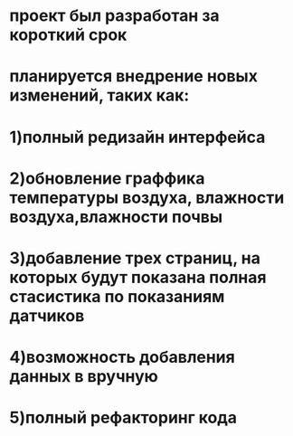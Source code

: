 # проект был разработан за короткий срок
# планируется внедрение новых изменений, таких как: 
#                                                    1)полный редизайн интерфейса
#                                2)обновление граффика температуры воздуха, влажности воздуха,влажности почвы
#                           3)добавление трех страниц, на которых будут показана полная стасистика по показаниям датчиков 
#                                               4)возможность добавления данных в вручную
#                                                       5)полный рефакторинг кода   
